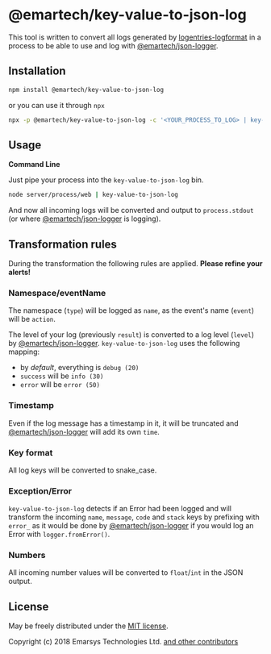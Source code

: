 # @emartech/key-value-to-json-log

This tool is written to convert all logs generated by [logentries-logformat](https://www.npmjs.com/package/logentries-logformat) in a process to be able to use and log with [@emartech/json-logger](https://www.npmjs.com/package/@emartech/json-logger).  


## Installation

```bash
npm install @emartech/key-value-to-json-log
```

or you can use it through `npx`

```bash
npx -p @emartech/key-value-to-json-log -c '<YOUR_PROCESS_TO_LOG> | key-value-to-json-log'
```

## Usage

**Command Line**

Just pipe your process into the `key-value-to-json-log` bin.

```bash
node server/process/web | key-value-to-json-log
```

And now all incoming logs will be converted and output to `process.stdout` (or where [@emartech/json-logger](https://www.npmjs.com/package/@emartech/json-logger) is logging).

## Transformation rules

During the transformation the following rules are applied. **Please refine your alerts!**

### Namespace/eventName

The namespace (`type`) will be logged as `name`, as the event's name (`event`) will be `action`.

The level of your log (previously `result`) is converted to a log level (`level`) by [@emartech/json-logger](https://www.npmjs.com/package/@emartech/json-logger). `key-value-to-json-log` uses the following mapping:

- by *default*, everything is `debug (20)`
- `success` will be `info (30)`
- `error` will be `error (50)`

### Timestamp

Even if the log message has a timestamp in it, it will be truncated and [@emartech/json-logger](https://www.npmjs.com/package/@emartech/json-logger) will add its own `time`.

### Key format

All log keys will be converted to snake_case.

### Exception/Error

`key-value-to-json-log` detects if an Error had been logged and will transform the incoming `name`, `message`, `code` and `stack` keys by prefixing with `error_` as it would be done by [@emartech/json-logger](https://www.npmjs.com/package/@emartech/json-logger) if you would log an Error with `logger.fromError()`.

### Numbers

All incoming number values will be converted to `float`/`int` in the JSON output.

## License

May be freely distributed under the [MIT license](https://raw.githubusercontent.com/emartech/node-key-value-to-json-log/master/LICENSE).

Copyright (c) 2018 Emarsys Technologies Ltd. 
[and other contributors](https://github.com/emartech/node-key-value-to-json-log/graphs/contributors)
